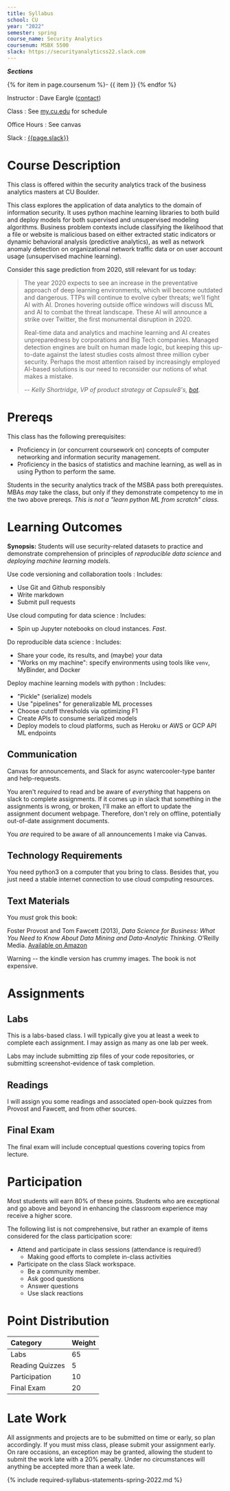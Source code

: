 ```yaml
---
title: Syllabus
school: CU
year: "2022"
semester: spring
course_name: Security Analytics
coursenum: MSBX 5500
slack: https://securityanalyticss22.slack.com
---
```


<div><strong><em>Sections</em></strong></div>

{% for item in page.coursenum %}- {{ item }}
{% endfor %}

<div id='nav-bar'></div>

Instructor
: Dave Eargle  ([contact](<mailto:David.Eargle@colorado.edu>))

Class
: See [my.cu.edu](https://buffportal.colorado.edu/) for schedule

Office Hours
: See canvas

Slack
: [{{page.slack}}]({{page.slack}})


# Course Description

This class is offered within the security analytics track of the business
analytics masters at CU Boulder.

This class explores the application of data analytics to the domain of
information security. It uses python machine learning libraries to both build
and deploy models for both supervised and unsupervised modeling algorithms.
Business problem contexts include classifying the likelihood that a file or
website is malicious based on either extracted static indicators or dynamic
behavioral analysis (predictive analytics), as well as network anomaly detection
on organizational network traffic data or on user account usage (unsupervised
machine learning).

Consider this sage prediction from 2020, still relevant for us today:

<blockquote class='blockquote' markdown='1'>

The year 2020 expects to see an increase in the preventative approach of deep
learning environments, which will become outdated and dangerous. TTPs will
continue to evolve cyber threats; we’ll fight AI with AI. Drones hovering
outside office windows will discuss ML and AI to combat the threat landscape.
These AI will announce a strike over Twitter, the first monumental disruption in
2020.

Real-time data and analytics and machine learning and AI creates unpreparedness
by corporations and Big Tech companies. Managed detection engines are built on
human made logic, but keeping this up-to-date against the latest studies costs
almost three million cyber security. Perhaps the most attention raised by
increasingly employed AI-based solutions is our need to reconsider our notions
of what makes a mistake.

_-- Kelly Shortridge, VP of product strategy at Capsule8's, [bot](https://www.cyberscoop.com/2020-cyber-predictions-kelly-shortridge/)._
</blockquote>


# Prereqs

This class has the following prerequisites:
- Proficiency in (or concurrent coursework on) concepts of computer networking
  and information security management.
- Proficiency in the basics of statistics and machine learning, as
  well as in using Python to perform the same.

Students in the security analytics track of the MSBA pass both prerequistes.
MBAs _may_ take the class, but only if they demonstrate competency to me in the
two above prereqs. _This is not a "learn python ML from scratch" class._


# Learning Outcomes

**Synopsis:** Students will use security-related datasets to practice and
demonstrate comprehension of principles of _reproducible data science_ and
_deploying machine learning models_.

Use code versioning and collaboration tools
: Includes:
  * Use Git and Github responsibly
  * Write markdown
  * Submit pull requests

Use cloud computing for data science
: Includes:
  * Spin up Jupyter notebooks on cloud instances. _Fast_.

Do reproducible data science
: Includes:
  * Share your code, its results, and (maybe) your data
  * "Works on my machine": specify environments using tools like `venv`, MyBinder, and Docker

Deploy machine learning models with python
: Includes:
  * "Pickle" (serialize) models
  * Use "pipelines" for generalizable ML processes
  * Choose cutoff thresholds via optimizing F1
  * Create APIs to consume serialized models
  * Deploy models to cloud platforms, such as Heroku or AWS or GCP API ML endpoints


## Communication

Canvas for announcements, and Slack for async watercooler-type banter and help-requests.

You aren't _required_ to read and be aware of _everything_ that happens on slack
to complete assignments. If it comes up in slack that something in the
assignments is wrong, or broken, I'll make an effort to update the assignment
document webpage. Therefore, don't rely on offline, potentially out-of-date
assignment documents.

You _are_ required to be aware of all announcements I make via Canvas.


## Technology Requirements

You need python3 on a computer that you bring to class. Besides that,
you just need a stable internet connection to use cloud computing resources.


## Text Materials

You _must_ grok this book:

Foster Provost and Tom Fawcett (2013), _Data Science for Business: What You Need to Know About Data Mining and Data-Analytic Thinking_. O’Reilly Media. [Available on Amazon](https://www.amazon.com/Data-Science-Business-Data-Analytic-Thinking/dp/1449361323)

Warning -- the kindle version has crummy images. The book is not expensive.



# Assignments

## Labs

This is a labs-based class. I will typically give you at least a week to
complete each assignment. I may assign as many as one lab per week.

Labs may include submitting zip files of your code repositories,
or submitting screenshot-evidence of task completion.

## Readings

I will assign you some readings and associated open-book quizzes from Provost
and Fawcett, and from other sources.

## Final Exam

The final exam will include conceptual questions covering topics from lecture.

# Participation

Most students will earn 80% of these points. Students who are exceptional and go
above and beyond in enhancing the classroom experience may receive a higher
score.

The following list is not comprehensive, but rather an example of items considered for the class participation score:

* Attend and participate in class sessions (attendance is required!)
  * Making good efforts to complete in-class activities
* Participate on the class Slack workspace.
  * Be a community member.
  * Ask good questions
  * Answer questions
  * Use slack reactions


# Point Distribution

| Category | Weight     |
| :------------- | :------------- |
| Labs       | 65       |
| Reading Quizzes       | 5       |
| Participation       | 10       |
| Final Exam       | 20       |


# Late Work

All assignments and projects are to be submitted on time or early, so plan
accordingly. If you must miss class, please submit your assignment early. On
rare occasions, an exception may be granted, allowing the student to submit
the work late with a 20% penalty. Under no circumstances will anything be
accepted more than a week late.





{% include required-syllabus-statements-spring-2022.md %}
